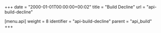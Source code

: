 +++
date = "2000-01-01T00:00:00+00:02"
title = "Build Decline"
url = "api-build-decline"

[menu.api]
  weight = 8
  identifier = "api-build-decline"
  parent = "api_build"
+++
